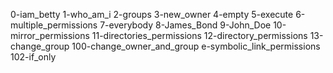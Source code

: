 0-iam_betty
1-who_am_i
2-groups
3-new_owner
4-empty
5-execute
6-multiple_permissions
7-everybody
8-James_Bond
9-John_Doe
10-mirror_permissions
11-directories_permissions
12-directory_permissions
13-change_group
100-change_owner_and_group
e-symbolic_link_permissions
102-if_only
